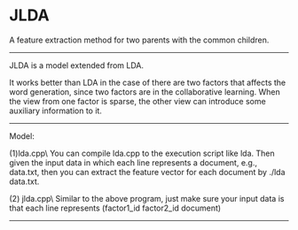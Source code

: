 # JLDA
A feature extraction method for two parents with the common children.

------------------------------------------------------------------------

JLDA is a model extended from LDA.

It works better than LDA in the case of there are two factors that affects the word generation, since two factors are in the collaborative learning. When the view from one factor is sparse, the other view can introduce some auxiliary information to it.

------------------------------------------------------------------------

Model:

(1)lda.cpp\\
You can compile lda.cpp to the execution script like lda. Then given the input data in which each line represents a document, e.g., data.txt,
then you can extract the feature vector for each document by ./lda data.txt.

(2) jlda.cpp\\
Similar to the above program, just make sure your input data is that each line represents (factor1_id factor2_id document)

------------------------------------------------------------------------
